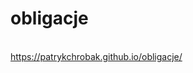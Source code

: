 # obligacje
<br>
<a href="https://patrykchrobak.github.io/obligacje/"> https://patrykchrobak.github.io/obligacje/ </a>

